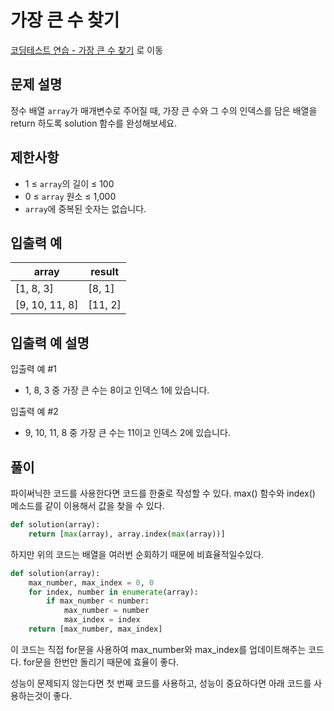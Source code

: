 # 가장 큰 수 찾기

[코딩테스트 연습 - 가장 큰 수 찾기][1] 로 이동

## 문제 설명

정수 배열 `array`가 매개변수로 주어질 때, 가장 큰 수와 그 수의 인덱스를 담은 배열을 return 하도록 solution 함수를 완성해보세요.

## 제한사항

- 1 ≤ `array`의 길이 ≤ 100
- 0 ≤ `array` 원소 ≤ 1,000
- `array`에 중복된 숫자는 없습니다.

## 입출력 예

| array          | result  |
| -------------- | ------- |
| [1, 8, 3]      | [8, 1]  |
| [9, 10, 11, 8] | [11, 2] |

## 입출력 예 설명

입출력 예 #1

- 1, 8, 3 중 가장 큰 수는 8이고 인덱스 1에 있습니다.

입출력 예 #2

- 9, 10, 11, 8 중 가장 큰 수는 11이고 인덱스 2에 있습니다.

## 풀이

파이써닉한 코드를 사용한다면 코드를 한줄로 작성할 수 있다.
max() 함수와 index() 메소드를 같이 이용해서 값을 찾을 수 있다.

```python
def solution(array):
    return [max(array), array.index(max(array))]

```

하지만 위의 코드는 배열을 여러번 순회하기 때문에 비효율적일수있다.

```python
def solution(array):
    max_number, max_index = 0, 0
    for index, number in enumerate(array):
        if max_number < number:
            max_number = number
            max_index = index
    return [max_number, max_index]
```

이 코드는 직접 for문을 사용하여 max_number와 max_index를 업데이트해주는 코드다.
for문을 한번만 돌리기 때문에 효율이 좋다.

성능이 문제되지 않는다면 첫 번째 코드를 사용하고,
성능이 중요하다면 아래 코드를 사용하는것이 좋다.

[1]: https://school.programmers.co.kr/learn/courses/30/lessons/120899
